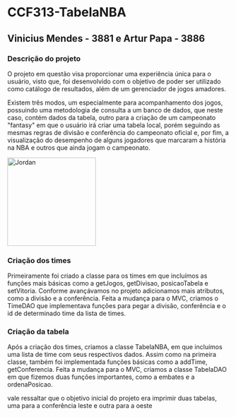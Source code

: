 # CCF313-TabelaNBA

## Vinicius Mendes - 3881 e Artur Papa - 3886
### Descrição do projeto
O projeto em questão visa proporcionar uma experiência única para o usuário, visto que, foi desenvolvido com o objetivo de poder ser utilizado como catálogo de resultados, além de um gerenciador de jogos amadores.

Existem três modos, um especialmente para acompanhamento dos jogos, possuindo uma metodologia de consulta a um banco de dados, que neste caso, contém dados da tabela, outro para a criação de um campeonato "fantasy" em que o usuário irá criar uma tabela local, porém seguindo as mesmas regras de divisão e conferência do campeonato oficial e, por fim, a visualização do desempenho de alguns jogadores que marcaram a história na NBA e outros que ainda jogam o campeonato.
  
<img align="center" alt="Jordan" height="200" width="200" src="https://cdn.discordapp.com/attachments/885924523025780760/922232630987087932/basketball-player.png">

### Criação dos times
Primeiramente foi criado a classe para os times em que incluímos as funções mais básicas como a getJogos, getDivisao, posicaoTabela e setVitoria.
Conforme avançávamos no projeto adicionamos mais atributos, como a divisão e a conferência.
Feita a mudança para o MVC, criamos o TimeDAO que implementava funções para pegar a divisão, conferência e o id de determinado time da lista de times. 

### Criação da tabela
Após a criação dos times, criamos a classe TabelaNBA, em que incluímos uma lista de time com seus respectivos dados. 
Assim como na primeira classe, também foi implementada funções básicas como a addTime, getConferencia.
Feita a mudança para o MVC, criamos a classe TabelaDAO em que fizemos duas funções importantes, como a embates e a ordenaPosicao.


vale ressaltar que o objetivo inicial do projeto era imprimir duas tabelas, uma para a conferência leste e outra para a oeste
